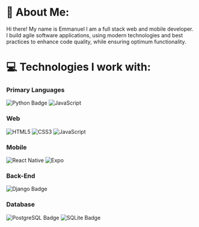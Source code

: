 # 💫 About Me:
Hi there! My name is Emmanuel I am a full stack web and mobile developer. I build agile software applications, using modern technologies and best practices to enhance code quality, while ensuring optimum functionality.  


# 💻 Technologies I work with:
### Primary Languages
  ![Python Badge](https://img.shields.io/badge/python-%23008080.svg?style=for-the-badge&logo=python&logoColor=%23FFFFFF)
  ![JavaScript](https://img.shields.io/badge/javascript-%23323330.svg?style=for-the-badge&logo=javascript&logoColor=%23F7DF1E)

### Web
  ![HTML5](https://img.shields.io/badge/html5-%23E34F26.svg?style=for-the-badge&logo=html5&logoColor=white) 
  ![CSS3](https://img.shields.io/badge/css3-%231572B6.svg?style=for-the-badge&logo=css3&logoColor=white) 
  ![JavaScript](https://img.shields.io/badge/javascript-%23323330.svg?style=for-the-badge&logo=javascript&logoColor=%23F7DF1E) 

### Mobile
  ![React Native](https://img.shields.io/badge/react_native-%2320232a.svg?style=for-the-badge&logo=react&logoColor=%2361DAFB)
  ![Expo](https://img.shields.io/badge/expo-black.svg?style=for-the-badge&logo=expo&logoColor=white)

### Back-End 
   ![Django Badge](https://img.shields.io/badge/django-%2304AA51.svg?style=for-the-badge&logo=django&logoColor=%23FFFFFF)

### Database
  ![PostgreSQL Badge](https://img.shields.io/badge/PostgreSQL-%23336791.svg?style=for-the-badge&logo=postgresql&logoColor=%23FFFFFF)
  ![SQLite Badge](https://img.shields.io/badge/SQLite-white.svg?style=for-the-badge&logo=sqlite&logoColor=blue)


<!--### Others
  ![vscode Badge](https://img.shields.io/badge/vscode-orange.svg?style=for-the-badge&logo=vscode&logoColor=%23FFFFFF)
  ![bash Badge](https://img.shields.io/badge/bash-black.svg?style=for-the-badge&logo=bash&logoColor=%23FFFFFF)
  ![Linux Badge](https://img.shields.io/badge/Linux-black.svg?style=for-the-badge&logo=linux&logoColor=%23FFFFFF)-->
